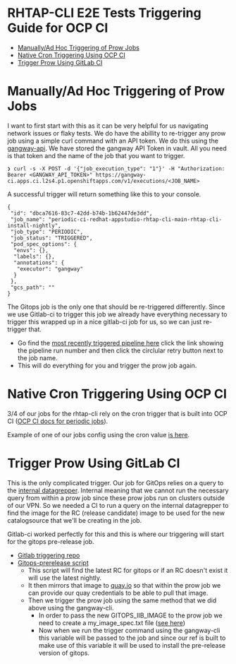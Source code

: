 # RHTAP-CLI E2E Tests Triggering Guide for OCP CI <!-- omit from toc -->

- [Manually/Ad Hoc Triggering of Prow Jobs](#manuallyad-hoc-triggering-of-prow-jobs)
- [Native Cron Triggering Using OCP CI](#native-cron-triggering-using-ocp-ci)
- [Trigger Prow Using GitLab CI](#trigger-prow-using-gitlab-ci)


# Manually/Ad Hoc Triggering of Prow Jobs
I want to first start with this as it can be very helpful for us navigating network issues or flaky tests. We do have the abillity to re-trigger any prow job using a simple curl command with an API token. We do this using the [gangway-api](https://docs.google.com/document/d/1PAYVOqQ9z4GlOkXqkfWLZRRdGcAzqT8329Wm9QksFYY/edit). We have stored the gangway API Token in vault. All you need is that token and the name of the job that you want to trigger.


```
❯ curl -s -X POST -d '{"job_execution_type": "1"}' -H "Authorization: Bearer <GANGWAY_API_TOKEN>" https://gangway-ci.apps.ci.l2s4.p1.openshiftapps.com/v1/executions/<JOB_NAME>
```

A successful trigger will return something like this to your console.
```
{
 "id": "dbca7616-83c7-42dd-b74b-1b62447de3dd",
 "job_name": "periodic-ci-redhat-appstudio-rhtap-cli-main-rhtap-cli-install-nightly",
 "job_type": "PERIODIC",
 "job_status": "TRIGGERED",
 "pod_spec_options": {
  "envs": {},
  "labels": {},
  "annotations": {
   "executor": "gangway"
  }
 },
 "gcs_path": ""
}
```

The Gitops job is the only one that should be re-triggered differently. Since we use Gitlab-ci to trigger this job we already have everything necessary to trigger this wrapped up in a nice gitlab-ci job for us, so we can just re-trigger that.
- Go find the [most recently triggered pipeline here](https://gitlab.cee.redhat.com/rhtap-qe/rhtap-trigger/-/pipelines) click the link showing the pipeline run number and then click the circlular retry button next to the job name.
- This will do everything for you and trigger the prow job again.


# Native Cron Triggering Using OCP CI
3/4 of our jobs for the rhtap-cli rely on the cron trigger that is built into OCP CI ([OCP CI docs for periodic jobs](https://docs.ci.openshift.org/docs/architecture/ci-operator/#periodic-tests)).

Example of one of our jobs config using the cron value [is here](https://github.com/openshift/release/blob/master/ci-operator/config/redhat-appstudio/rhtap-cli/redhat-appstudio-rhtap-cli-main.yaml#L95).

# Trigger Prow Using GitLab CI
This is the only complicated trigger. Our job for GitOps relies on a query to the [internal datagrepper](https://datagrepper.engineering.redhat.com/). Internal meaning that we cannot run the necessary query from within a prow job since these prow jobs run on clusters outside of our VPN. So we needed a CI to run a query on the internal datagrepper to find the image for the RC (release candidate) image to be used for the new catalogsource that we'll be creating in the job.

Gitlab-ci worked perfectly for this and this is where our triggering will start for the gitops pre-release job.

- [Gitlab triggering repo](https://gitlab.cee.redhat.com/rhtap-qe/rhtap-trigger)
- [Gitops-prerelease script](https://gitlab.cee.redhat.com/rhtap-qe/rhtap-trigger/-/blob/main/gitops-prerelease-test-trigger.sh?ref_type=heads)
  - This script will find the latest RC for gitops or if an RC doesn't exist it will use the latest nightly.
  - It then mirrors that image to [quay.io](https://quay.io/repository/rhtap_qe/gitops-iib?tab=tags) so that within the prow job we can provide our quay credentials to be able to pull that image.
  - Then we trigger the prow job using the same method that we did above using the gangway-cli.
    - In order to pass the new GITOPS_IIB_IMAGE to the prow job we need to create a my_image_spec.txt file ([see here](https://gitlab.cee.redhat.com/rhtap-qe/rhtap-trigger/-/blob/main/gitops-prerelease-test-trigger.sh?ref_type=heads#L95))
    - Now when we run the trigger command using the gangway-cli this variable will be passed to the job and since our ref is built to make use of this variable it will be used to install the pre-release version of gitops.

